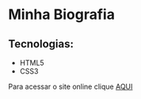 # Minha Biografia

## Tecnologias:

- HTML5
- CSS3

Para acessar o site online clique [AQUI](https://andremelchior.github.io/Biografia-Andre)
